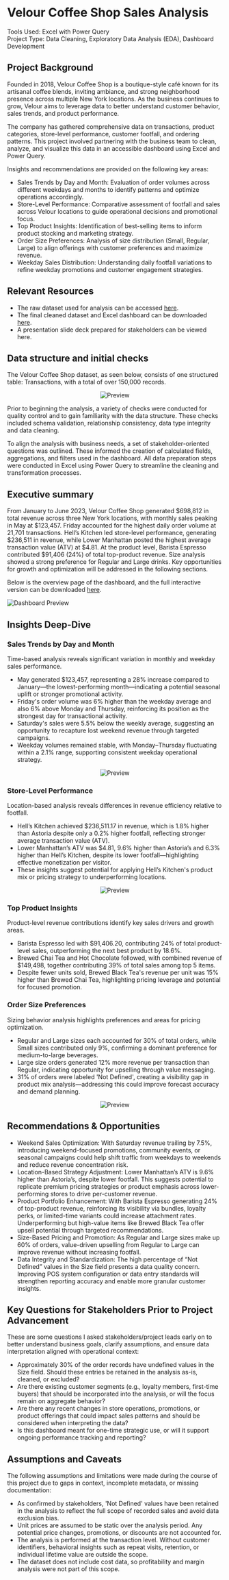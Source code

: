 # Velour Coffee Shop Sales Analysis

Tools Used: Excel with Power Query <br>
Project Type: Data Cleaning, Exploratory Data Analysis (EDA), Dashboard Development

## Project Background
Founded in 2018, Velour Coffee Shop is a boutique-style café known for its artisanal coffee blends, inviting ambiance, and strong neighborhood presence across multiple New York locations. As the business continues to grow, Velour aims to leverage data to better understand customer behavior, sales trends, and product performance. <br>

The company has gathered comprehensive data on transactions, product categories, store-level performance, customer footfall, and ordering patterns. This project involved partnering with the business team to clean, analyze, and visualize this data in an accessible dashboard using Excel and Power Query. <br>

Insights and recommendations are provided on the following key areas:
- Sales Trends by Day and Month: Evaluation of order volumes across different weekdays and months to identify patterns and optimize operations accordingly.
- Store-Level Performance: Comparative assessment of footfall and sales across Velour locations to guide operational decisions and promotional focus.
- Top Product Insights: Identification of best-selling items to inform product stocking and marketing strategy.
- Order Size Preferences: Analysis of size distribution (Small, Regular, Large) to align offerings with customer preferences and maximize revenue.
- Weekday Sales Distribution: Understanding daily footfall variations to refine weekday promotions and customer engagement strategies.


## Relevant Resources
- The raw dataset used for analysis can be accessed [here](https://github.com/DanielaRubianoB/Velour-Coffee-Sales-dashboard/blob/main/Raw_CoffeeShop.xlsx). <br>
- The final cleaned dataset and Excel dashboard can be downloaded [here](https://github.com/DanielaRubianoB/Velour-Coffee-Sales-dashboard/blob/main/CoffeeShop_Dashboard.xlsx). <br>
- A presentation slide deck prepared for stakeholders can be viewed here. <br>

## Data structure and initial checks
The Velour Coffee Shop dataset, as seen below, consists of one structured table: Transactions, with a total of over 150,000 records.  <br>

<p align="center">
  <img src="https://github.com/DanielaRubianoB/Velour-Coffee-Sales-dashboard/blob/main/images/ERD.png" alt="Preview" />
</p>


Prior to beginning the analysis, a variety of checks were conducted for quality control and to gain familiarity with the data structure. These checks included schema validation, relationship consistency, data type integrity and data cleaning.  <br>

To align the analysis with business needs, a set of stakeholder-oriented questions was outlined. These informed the creation of calculated fields, aggregations, and filters used in the dashboard. All data preparation steps were conducted in Excel using Power Query to streamline the cleaning and transformation processes.

## Executive summary
From January to June 2023, Velour Coffee Shop generated $698,812 in total revenue across three New York locations, with monthly sales peaking in May at $123,457. Friday accounted for the highest daily order volume at 21,701 transactions. Hell’s Kitchen led store-level performance, generating $236,511 in revenue, while Lower Manhattan posted the highest average transaction value (ATV) at $4.81. At the product level, Barista Espresso contributed $91,406 (24%) of total top-product revenue. Size analysis showed a strong preference for Regular and Large drinks. Key opportunities for growth and optimization will be addressed in the following sections. <br> 

Below is the overview page of the dashboard, and the full interactive version can be downloaded [here](https://github.com/DanielaRubianoB/Velour-Coffee-Sales-dashboard/blob/main/CoffeeShop_Dashboard.xlsx).

![Dashboard Preview](https://github.com/DanielaRubianoB/Velour-Coffee-Sales-dashboard/blob/main/images/dashboard.png)

## Insights Deep-Dive 
### Sales Trends by Day and Month
Time-based analysis reveals significant variation in monthly and weekday sales performance.
- May generated $123,457, representing a 28% increase compared to January—the lowest-performing month—indicating a potential seasonal uplift or stronger promotional activity.
- Friday's order volume was 6% higher than the weekday average and also 6% above Monday and Thursday, reinforcing its position as the strongest day for transactional activity.
- Saturday's sales were 5.5% below the weekly average, suggesting an opportunity to recapture lost weekend revenue through targeted campaigns.
- Weekday volumes remained stable, with Monday–Thursday fluctuating within a 2.1% range, supporting consistent weekday operational strategy.

<p align="center">
  <img src="https://github.com/DanielaRubianoB/bean-bloom-sales-dashboard/blob/main/images/SalesTrends.png" alt="Preview" />
</p>

### Store-Level Performance
Location-based analysis reveals differences in revenue efficiency relative to footfall.
- Hell’s Kitchen achieved $236,511.17 in revenue, which is 1.8% higher than Astoria despite only a 0.2% higher footfall, reflecting stronger average transaction value (ATV).
- Lower Manhattan’s ATV was $4.81, 9.6% higher than Astoria’s and 6.3% higher than Hell’s Kitchen, despite its lower footfall—highlighting effective monetization per visitor.
- These insights suggest potential for applying Hell’s Kitchen's product mix or pricing strategy to underperforming locations.


<p align="center">
  <img src="https://github.com/DanielaRubianoB/bean-bloom-sales-dashboard/blob/main/images/Customers.png" alt="Preview" />
</p>

### Top Product Insights
Product-level revenue contributions identify key sales drivers and growth areas.
- Barista Espresso led with $91,406.20, contributing 24% of total product-level sales, outperforming the next best product by 18.6%.
- Brewed Chai Tea and Hot Chocolate followed, with combined revenue of $149,498, together contributing 39% of total sales among top 5 items.
- Despite fewer units sold, Brewed Black Tea's revenue per unit was 15% higher than Brewed Chai Tea, highlighting pricing leverage and potential for focused promotion.

### Order Size Preferences
Sizing behavior analysis highlights preferences and areas for pricing optimization.
- Regular and Large sizes each accounted for 30% of total orders, while Small sizes contributed only 9%, confirming a dominant preference for medium-to-large beverages.
- Large size orders generated 12% more revenue per transaction than Regular, indicating opportunity for upselling through value messaging.
- 31% of orders were labeled 'Not Defined', creating a visibility gap in product mix analysis—addressing this could improve forecast accuracy and demand planning.

<p align="center">
  <img src="https://github.com/DanielaRubianoB/bean-bloom-sales-dashboard/blob/main/images/Country.png" alt="Preview" />
</p>

## Recommendations & Opportunities
- Weekend Sales Optimization: With Saturday revenue trailing by 7.5%, introducing weekend-focused promotions, community events, or seasonal campaigns could help shift traffic from weekdays to weekends and reduce revenue concentration risk.
- Location-Based Strategy Adjustment: Lower Manhattan’s ATV is 9.6% higher than Astoria’s, despite lower footfall. This suggests potential to replicate premium pricing strategies or product emphasis across lower-performing stores to drive per-customer revenue.
- Product Portfolio Enhancement: With Barista Espresso generating 24% of top-product revenue, reinforcing its visibility via bundles, loyalty perks, or limited-time variants could increase attachment rates. Underperforming but high-value items like Brewed Black Tea offer upsell potential through targeted recommendations.
- Size-Based Pricing and Promotion: As Regular and Large sizes make up 60% of orders, value-driven upselling from Regular to Large can improve revenue without increasing footfall.
- Data Integrity and Standardization: The high percentage of “Not Defined” values in the Size field presents a data quality concern. Improving POS system configuration or data entry standards will strengthen reporting accuracy and enable more granular customer insights.

## Key Questions for Stakeholders Prior to Project Advancement
These are some questions I asked stakeholders/project leads early on to better understand business goals, clarify assumptions, and ensure data interpretation aligned with operational context:
- Approximately 30% of the order records have undefined values in the Size field. Should these entries be retained in the analysis as-is, cleaned, or excluded? 
- Are there existing customer segments (e.g., loyalty members, first-time buyers) that should be incorporated into the analysis, or will the focus remain on aggregate behavior?
- Are there any recent changes in store operations, promotions, or product offerings that could impact sales patterns and should be considered when interpreting the data?
- Is this dashboard meant for one-time strategic use, or will it support ongoing performance tracking and reporting?


## Assumptions and Caveats
The following assumptions and limitations were made during the course of this project due to gaps in context, incomplete metadata, or missing documentation:
- As confirmed by stakeholders, 'Not Defined' values have been retained in the analysis to reflect the full scope of recorded sales and avoid data exclusion bias.
- Unit prices are assumed to be static over the analysis period. Any potential price changes, promotions, or discounts are not accounted for.
- The analysis is performed at the transaction level. Without customer identifiers, behavioral insights such as repeat visits, retention, or individual lifetime value are outside the scope.
- The dataset does not include cost data, so profitability and margin analysis were not part of this scope.

